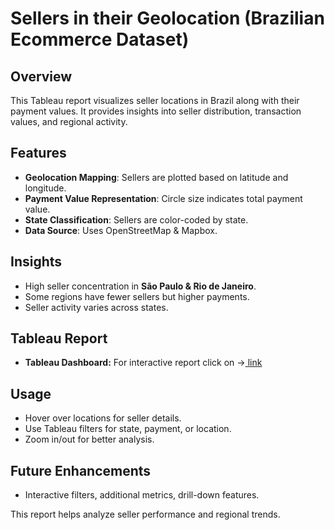 # Sellers in their Geolocation (Brazilian Ecommerce Dataset)

## Overview
This Tableau report visualizes seller locations in Brazil along with their payment values. It provides insights into seller distribution, transaction values, and regional activity.

## Features
- **Geolocation Mapping**: Sellers are plotted based on latitude and longitude.
- **Payment Value Representation**: Circle size indicates total payment value.
- **State Classification**: Sellers are color-coded by state.
- **Data Source**: Uses OpenStreetMap & Mapbox.

## Insights
- High seller concentration in **São Paulo & Rio de Janeiro**.
- Some regions have fewer sellers but higher payments.
- Seller activity varies across states.

## Tableau Report
- **Tableau Dashboard:** For interactive report click on ->[ link](https://public.tableau.com/views/Brazilian_ecommerce_datasetsellers_in_their_geolocation/SellersintheirGeolocation?:language=en-US&:sid=&:redirect=auth&:display_count=n&:origin=viz_share_link)
  
## Usage
- Hover over locations for seller details.
- Use Tableau filters for state, payment, or location.
- Zoom in/out for better analysis.

## Future Enhancements
- Interactive filters, additional metrics, drill-down features.

This report helps analyze seller performance and regional trends.

